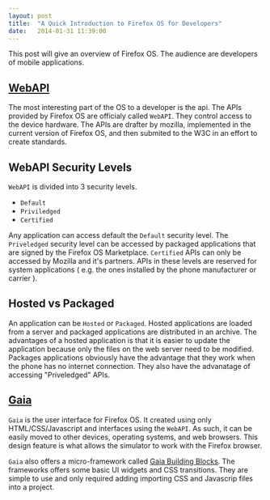 ```yaml
---
layout: post
title:  "A Quick Introduction to Firefox OS for Developers"
date:   2014-01-31 11:39:00
---
```


This post will give an overview of Firefox OS. The audience are developers of mobile applications.

## [WebAPI](https://developer.mozilla.org/en-US/docs/WebAPI)

The most interesting part of the OS to a developer is the api. The APIs provided by Firefox OS are officialy called `WebAPI`. They control access to the device hardware. The APIs are drafter by mozilla, implemented in the current version of Firefox OS, and then submited to the W3C in an effort to create standards. 

## WebAPI Security Levels

`WebAPI` is divided into 3 security levels.

* `Default`
* `Priviledged`
* `Certified`

Any application can access default the `Default` security level. The `Priveledged` security level can be accessed by packaged applications that are signed by the Firefox OS Marketplace. `Certified` APIs can only be accessed by Mozilla and it's partners. APIs in these levels are reserved for system applications ( e.g. the ones installed by the phone manufacturer or carrier ).

## Hosted vs Packaged

An application can be `Hosted` or `Packaged`. Hosted applications are loaded from a server and packaged applications are distributed in an archive. The advantages of a hosted application is that it is easier to update the application because only the files on the web server need to be modified. Packages applications obviously have the advantage that they work when the phone has no internet connection. They also have the advanatage of accessing "Priveledged" APIs.

## [Gaia](https://developer.mozilla.org/en-US/Firefox_OS/Platform/Gaia)

`Gaia` is the user interface for Firefox OS. It created using only HTML/CSS/Javascript and interfaces using the `WebAPI`. As such, it can be easily moved to other devices, operating systems, and web browsers. This design feature is what allows the simulator to work with the Firefox browser.

`Gaia` also offers a micro-framework called [Gaia Building Blocks](http://buildingfirefoxos.com/building-blocks). The frameworks offers some basic UI widgets and CSS transitions. They are simple to use and only required adding importing CSS and Javascrip files into a project.


